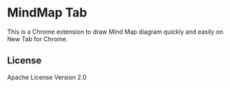 MindMap Tab
===========

This is a Chrome extension to draw Mind Map diagram quickly and easily on New Tab for Chrome.

License
-------

Apache License Version 2.0

